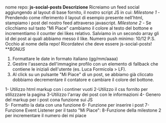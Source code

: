 nome repo: **js-social-posts
Descrizione**
Ricreiamo un feed social aggiungendo al layout di base fornito, il nostro script JS in cui:
*Milestone 1* - Prendendo come riferimento il layout di esempio presente nell'html, stampiamo i post del nostro feed attraverso javascript.
*Milestone 2* - Se clicchiamo sul tasto "Mi Piace" cambiamo il colore al testo del bottone e incrementiamo il counter dei likes relativo.
Salviamo in un secondo array gli id dei post ai quali abbiamo messo il like.
Numero push minimo: 10/12
P.S. Occhio al nome della repo! Ricordatevi che deve essere js-social-posts!
***BONUS*
1. Formattare le date in formato italiano (gg/mm/aaaa)
2. Gestire l'assenza dell'immagine profilo con un elemento di fallback che contiene le iniziali dell'utente (es. Luca Formicola > LF).
3. Al click su un pulsante "Mi Piace" di un post, se abbiamo già cliccato dobbiamo decrementare il contatore e cambiare il colore del bottone.

 


1- Utilizzo html markup con i continer vuoti 
2-Utilizzo il css fornito per stilizzzare la pagina
3-Utilizzo l'array dei post con le informazioni 
4- Genero del markup per i post cona funzione sui JS  
5- Formatto la data con una funzione
6- Funzione per inserire i post
7-Funzione Event Listener per il tasto "Mi Piace": 
8-Funzione della milestone 2 per incrementare il numero dei mi piace 
 